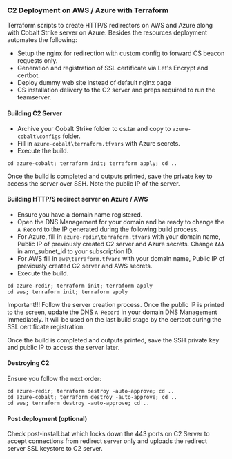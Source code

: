 
### C2 Deployment on AWS / Azure with Terraform

Terraform scripts to create HTTP/S redirectors on AWS and Azure along with Cobalt Strike server on Azure. Besides the resources deployment automates the following:

* Setup the nginx for redirection with custom config to forward CS beacon requests only.
* Generation and registration of SSL certificate via Let's Encrypt and certbot.
* Deploy dummy web site instead of default nginx page
* CS installation delivery to the C2 server and preps required to run the teamserver.

#### Building C2 Server

* Archive your Cobalt Strike folder to cs.tar and copy to `azure-cobalt\configs` folder. 
* Fill in `azure-cobalt\terraform.tfvars` with Azure secrets.
* Execute the build.

```
cd azure-cobalt; terraform init; terraform apply; cd ..
```

Once the build is completed and outputs printed, save the private key to access the server over SSH.
Note the public IP of the server.

#### Building HTTP/S redirect server on Azure / AWS

* Ensure you have a domain name registered.
* Open the DNS Management for your domain and be ready to change the `A Record` to the IP generated during the following build process.
* For Azure, fill in `azure-redir\terraform.tfvars` with your domain name, Public IP of previously created C2 server and Azure secrets. Change `AAA` in arm_subnet_id to your subscription ID.
* For AWS fill in `aws\terraform.tfvars` with your domain name, Public IP of previously created C2 server and AWS secrets.
* Execute the build.

```
cd azure-redir; terraform init; terraform apply
cd aws; terraform init; terraform apply
```

Important!!! Follow the server creation process. Once the public IP is printed to the screen, update the DNS `A Record` in your domain DNS Management immediately. It will be used on the last build stage by the certbot during the SSL certificate registration.

Once the build is completed and outputs printed, save the SSH private key and public IP to access the server later.

#### Destroying C2

Ensure you follow the next order:

```
cd azure-redir; terraform destroy -auto-approve; cd ..
cd azure-cobalt; terraform destroy -auto-approve; cd ..
cd aws; terraform destroy -auto-approve; cd ..
```

#### Post deployment (optional)

Check post-install.bat which locks down the 443 ports on C2 Server to accept connections from redirect server only and uploads the redirect server SSL keystore to C2 server.